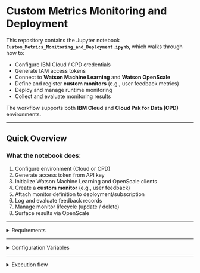 # Custom Metrics Monitoring and Deployment

This repository contains the Jupyter notebook **`Custom_Metrics_Monitoring_and_Deployment.ipynb`**, which walks through how to:

- Configure IBM Cloud / CPD credentials  
- Generate IAM access tokens  
- Connect to **Watson Machine Learning** and **Watson OpenScale**  
- Define and register **custom monitors** (e.g., user feedback metrics)  
- Deploy and manage runtime monitoring  
- Collect and evaluate monitoring results  

The workflow supports both **IBM Cloud** and **Cloud Pak for Data (CPD)** environments.

---

## Quick Overview

### What the notebook does:
1. Configure environment (Cloud or CPD)  
2. Generate access token from API key  
3. Initialize Watson Machine Learning and OpenScale clients  
4. Create a **custom monitor** (e.g., user feedback)  
5. Attach monitor definition to deployment/subscription  
6. Log and evaluate feedback records  
7. Manage monitor lifecycle (update / delete)  
8. Surface results via OpenScale  

---

<details><summary> Requirements </summary>

- **Python 3.10+**  
- **Jupyter Notebook** or JupyterLab  

### Required packages:
```bash
pip install jupyter requests ibm-watsonx-ai ibm-watson-openscale ibm-cloud-sdk-core
```
</details>

---

<details><summary> Configuration Variables </summary>
| Variable              | Default / Placeholder                      | Purpose / Notes                                         |
| --------------------- | ------------------------------------------ | ------------------------------------------------------- |
| `IAM_URL`             | `"https://iam.cloud.ibm.com"`              | IAM endpoint (region-dependent).                        |
| `DATAPLATFORM_URL`    | `"https://api.dataplatform.cloud.ibm.com"` | IBM Cloud Data Platform URL.                            |
| `SERVICE_URL`         | `"https://aiopenscale.cloud.ibm.com"`      | Watson OpenScale service endpoint.                      |
| `CLOUD_API_KEY`       | `"<apikey>"`                               | IBM Cloud API key. **Do not commit secrets.**           |
| `WML_CREDENTIALS`     | `{url, apikey, auth_url, wml_location}`    | Dict for Watson Machine Learning client initialization. |
| `service_instance_id` | `None`                                     | ID of the target OpenScale service instance.            |
| `monitor_name`        | `"user_feedback_metrics"`                  | Name for custom monitor definition.                     |
| `deployment_id`       | `''`                                       | Deployment ID to attach custom monitor.                 |
| `subscription_id`     | `''`                                       | Subscription ID for runtime evaluation.                 |

</details>

---

<details><summary> Execution flow </summary>
```mermaid
flowchart TD
    A[Start Notebook] --> B[Configure Credentials]
    B --> C[Generate Access Token]
    C --> D[Initialize WML + OpenScale Clients]
    D --> E[Create Custom Monitor Definition]
    E --> F[Attach Monitor to Subscription]
    F --> G[Ingest Feedback Records]
    G --> H[Evaluate Custom Metrics]
    H --> I[Manage Monitor Lifecycle]
    I --> J[Review Results]
```
---
<details><summary> Outputs </summary>
  
| Output Variable         | Description                                                      |
| ----------------------- | ---------------------------------------------------------------- |
| `iam_access_token`      | IAM access token used for authentication.                        |
| `wml_client.version`    | Confirms connection to Watson Machine Learning.                  |
| `wos_client.version`    | Confirms connection to Watson OpenScale.                         |
| `monitor_name`          | Identifier for the custom monitor created (e.g., user feedback). |
| `monitor_definition_id` | ID of the custom monitor definition in OpenScale.                |
| `feedback_records`      | Number of records ingested for evaluation.                       |

</details>
---
<details><summary> Troubleshooting </summary>
  
| Problem                     | Explanation / Fix                                                     |
| --------------------------- | --------------------------------------------------------------------- |
| **Authentication failures** | Check `CLOUD_API_KEY`, `IAM_URL`, and environment type (`use_cpd`).   |
| **Monitor creation errors** | Ensure you have permission on the OpenScale instance.                 |
| **Empty feedback dataset**  | Verify your CSV or payload includes the expected fields.              |
| **Deployment not found**    | Confirm `deployment_id` and `subscription_id` are correct and active. |

</details>

---

## Final Note

This notebook demonstrates how to define and manage custom metrics monitoring with Watson OpenScale.
For production usage:
1. Externalize credentials and avoid inline secrets.
2. Automate monitor creation and feedback ingestion.
3. Integrate results into a continuous monitoring pipeline.
